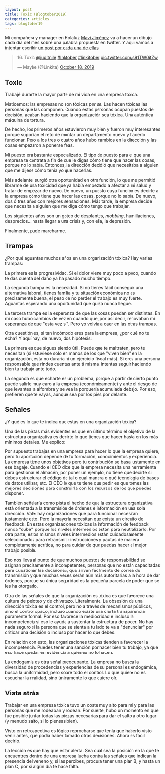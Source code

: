 ```yaml
---
layout: post
title: Toxic (Blogtober2019)
categories: articles
tags: blogtober19
---
```


Mi compañera y manager en Holaluz [Mavi Jiménez](https://twitter.com/Linkita) va a hacer un dibujo cada día del mes sobre una palabra propuesta en twitter. Y aquí vamos a intentar escribir [un post por cada una de ellas](https://franiglesias.github.io/blogtober19-status/).

<blockquote class="twitter-tweet" data-conversation="none" data-theme="dark"><p lang="en" dir="ltr">16. Toxic <a href="https://twitter.com/juditnile?ref_src=twsrc%5Etfw">@juditnile</a> <a href="https://twitter.com/hashtag/Inktober?src=hash&amp;ref_src=twsrc%5Etfw">#Inktober</a> <a href="https://twitter.com/hashtag/linkitober?src=hash&amp;ref_src=twsrc%5Etfw">#linkitober</a> <a href="https://t.co/s91TW0itZw">pic.twitter.com/s91TW0itZw</a></p>&mdash; Maybe (@Linkita) <a href="https://twitter.com/Linkita/status/1185292915024809984?ref_src=twsrc%5Etfw">October 18, 2019</a></blockquote> <script async src="https://platform.twitter.com/widgets.js" charset="utf-8"></script>

## Toxic

Trabajé durante la mayor parte de mi vida en una empresa tóxica.

Maticemos: las empresas no son tóxicas *per se*. Las hacen tóxicas las personas que las componen. Cuando estas personas ocupan puestos de decisión, acaban haciendo que la organización sea tóxica. Una auténtica máquina de tortura.

De hecho, los primeros años estuvieron muy bien y fueron muy interesantes porque suponían el reto de montar un departamento nuevo y hacerlo funcionar. Pero a los tres o cuatro años hubo cambios en la dirección y las cosas empezaron a ponerse feas.

Mi puesto era bastante especializado. El tipo de puesto para el que una empresa te contrata a fin de que le digas cómo tiene que hacer las cosas, porque no lo sabía. Entonces, la dirección decidió que necesitaba a alguien que me dijese cómo tenía yo que hacerlas.

Más adelante, surgió otra oportunidad en otra función, lo que me permitió librarme de una toxicidad que ya había empezado a afectar a mi salud y tratar de empezar de nuevo. De nuevo, un puesto cuya función es decirle a la empresa cómo tiene que hacer las cosas, porque no lo sabía. De nuevo, dos ó tres años con mejores sensaciones. Más tarde, la empresa decide que necesita a alguien que me diga cómo tengo que trabajar.

Los siguientes años son un goteo de desplantes, *mobbing*, humillaciones, desprecios… hasta llegar a una crisis y, con ella, la depresión.

Finalmente, pude marcharme.

## Trampas

¿Por qué aguantas muchos años en una organización tóxica? Hay varias trampas:

La primera es la progresividad. Si el dolor viene muy poco a poco, cuando te das cuenta del daño ya ha pasado mucho tiempo.

La segunda trampa es la necesidad. Si no tienes fácil conseguir una alternativa laboral, tienes familia y tu situación económica no es precisamente buena, el peso de no perder el trabajo es muy fuerte. Aguantas esperando una oportunidad que quizá nunca llegue.

La tercera trampa es la esperanza de que las cosas puedan ser distintas. En mi caso hubo cambios de vez en cuando que, por así decir, renovaban mi esperanza de que "esta vez sí". Pero yo volvía a caer en las otras trampas.

Otra cuestión es, si tan incómodo eres para la empresa, ¿por qué no te echa? Y aquí hay, de nuevo, dos hipótesis:

La primera es que sigues siendo útil. Puede que te maltraten, pero te necesitan (si estuviese solo en manos de los que "viven bien" en la organización, ésta no duraría ni un ejercicio fiscal más). Si eres una persona responsable que rindes cuentas ante tí misma, intentas seguir haciendo bien tu trabajo ante todo.

La segunda es que echarte es un problema, porque a partir de cierto punto puede salirle muy caro a la empresa (económicamente) y ante el riesgo de que levantes la alfombra y se vea la porquería acumulada debajo. Por eso, prefieren que te vayas, aunque sea por los pies por delante.

## Señales

¿Y qué es lo que te indica que estás en una organización tóxica?

Una de las pistas más evidentes es que en último término el objetivo de la estructura organizativa es decirte lo que tienes que hacer hasta en los más mínimos detalles. Me explico:

Por supuesto trabajas en una empresa para hacer lo que la empresa quiere, pero tu aportación depende de tu formación, conocimientos y experiencia. La empresa tiene unos objetivos pero tu contribución se basa justamente en ese bagaje. Cuando el CEO dice que la empresa necesita una herramienta para gestionar el almacén, por poner un ejemplo, no tiene que decirte si debes estructurar el código de tal o cual manera o qué tecnología de bases de datos utilizar, etc. El CEO lo que te tiene que pedir es que tomes las mejores decisiones para construirla con los recursos de los que puedes disponer.

También señalaría como pista el hecho de que la estructura organizativa está orientada a la transmisión de órdenes e información en una sola dirección. Vale: hay organizaciones que para funcionar necesitan justamente esto. Pero la mayoría necesitan que exista un circuito de feedback. En estas organizaciones tóxicas la información de feedback nunca "sube", porque los niveles intermedios están para neutralizarlo. Por otra parte, estos mismos niveles intermedios están cuidadosamente seleccionados para retransmitir instrucciones y pautas de manera completamente acrítica, no para cuidar de que puedas hacer el mejor trabajo posible.

Eso nos lleva al punto de que muchos puestos de responsabilidad se asignan precisamente a incompetentes, personas que no están capacitadas para cuestionar las decisiones, que sirvan fácilmente de correa de transmisión y que muchas veces serán aún más autoritarias a la hora de dar órdenes, porque su única seguridad es la pequeña parcela de poder que se les ha otorgado.

Otra de las señales de que la organización es tóxica es que favorece una cultura de peloteo y de chivatazo. Literalmente. La obsesión de una dirección tóxica es el control, pero no a través de mecanismos públicos, sino el control opaco, incluso cuando existe una cierta transparencia puramente formal. Por eso favorece la mediocridad e incluso la incompetencia si eso le ayuda a sustentar la estructura de poder. No hay nada seguro si la persona que se sienta a tu lado te va a "denunciar" por criticar una decisión o incluso por hacer lo que debes.

En relación con esto, las organizaciones tóxicas tienden a favorecer la incompetencia. Puedes tener una sanción por hacer bien tu trabajo, ya que eso hace quedar en evidencia a quienes no lo hacen.

La endogamia es otra señal preocupante. La empresa no busca la diversidad de procedencias y experiencias de su personal es endogámica, busca la uniformidad, pero sobre todo el control. Lo que quiere no es escuchar la realidad, sino únicamente lo que quiere oír.

## Vista atrás

Trabajar en una empresa tóxica tuvo un coste muy alto para mi y para las personas que me rodeaban y rodean. Por suerte, hubo un momento en que fue posible juntar todas las piezas necesarias para dar el salto a otro lugar (y menudo salto, si lo piensas bien).

Visto en retrospectiva es lógico reprocharse que tenía que haberlo visto venir antes, que podía haber tomado otras decisiones. Ahora es fácil decirlo.

La lección es que hay que estar alerta. Sea cual sea la posición en la que te encuentres dentro de una empresa lucha contra las señales que indican la presencia del veneno y, si las percibes, procura tener una plan B, y hasta un plan C, por si algún día te hace falta.



